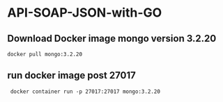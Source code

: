 # API-SOAP-JSON-with-GO
## Download Docker image mongo version 3.2.20
```
docker pull mongo:3.2.20
```
## run docker image post 27017
```
 docker container run -p 27017:27017 mongo:3.2.20
```